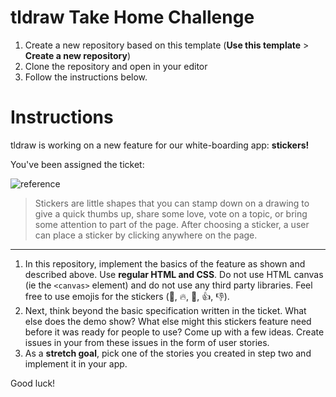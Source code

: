# tldraw Take Home Challenge

1. Create a new repository based on this template (**Use this template** > **Create a new repository**)
2. Clone the repository and open in your editor
3. Follow the instructions below.

# Instructions

tldraw is working on a new feature for our white-boarding app: **stickers!**

You've been assigned the ticket:

![reference](https://github.com/tldraw/tldraw-takehome/raw/main/reference.gif)

> Stickers are little shapes that you can stamp down on a drawing to give a quick thumbs up, share some love, vote on a topic, or bring some attention to part of the page. After choosing a sticker, a user can place a sticker by clicking anywhere on the page.

---

1. In this repository, implement the basics of the feature as shown and described above. Use **regular HTML and CSS**. Do not use HTML canvas (ie the `<canvas>` element) and do not use any third party libraries. Feel free to use emojis for the stickers (🌟, 🔥, 💖, 👍, 👎).
2. Next, think beyond the basic specification written in the ticket. What else does the demo show? What else might this stickers feature need before it was ready for people to use? Come up with a few ideas. Create issues in your from these issues in the form of user stories.
3. As a **stretch goal**, pick one of the stories you created in step two and implement it in your app.

Good luck!
